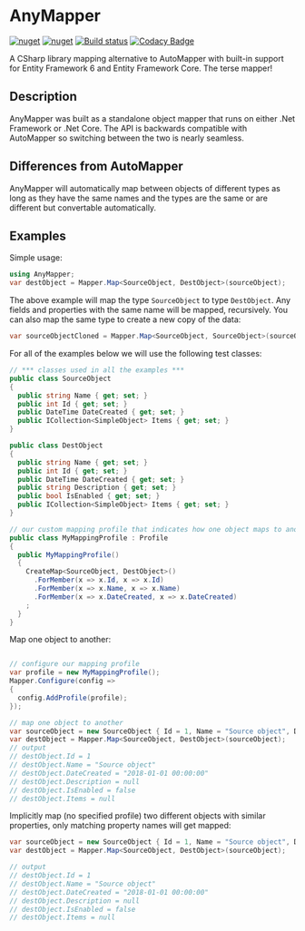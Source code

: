 # AnyMapper
[![nuget](https://img.shields.io/nuget/v/AnyMapper.svg)](https://www.nuget.org/packages/AnyMapper/)
[![nuget](https://img.shields.io/nuget/dt/AnyMapper.svg)](https://www.nuget.org/packages/AnyMapper/)
[![Build status](https://ci.appveyor.com/api/projects/status/gfwjabg1pta7em94?svg=true)](https://ci.appveyor.com/project/MichaelBrown/anymapper)
[![Codacy Badge](https://api.codacy.com/project/badge/Grade/8001bb10a20c4456a98ed4dde145350a)](https://app.codacy.com/app/replaysMike/AnyMapper?utm_source=github.com&utm_medium=referral&utm_content=replaysMike/AnyMapper&utm_campaign=Badge_Grade_Dashboard)

A CSharp library mapping alternative to AutoMapper with built-in support for Entity Framework 6 and Entity Framework Core. The terse mapper!

## Description

AnyMapper was built as a standalone object mapper that runs on either .Net Framework or .Net Core. The API is backwards compatible with AutoMapper so switching between the two is nearly seamless.

## Differences from AutoMapper

AnyMapper will automatically map between objects of different types as long as they have the same names and the types are the same or are different but convertable automatically.

## Examples

Simple usage:
```csharp
using AnyMapper;
var destObject = Mapper.Map<SourceObject, DestObject>(sourceObject);
```

The above example will map the type `SourceObject` to type `DestObject`. Any fields and properties with the same name will be mapped, recursively. You can also map the same type to create a new copy of the data:

```csharp
var sourceObjectCloned = Mapper.Map<SourceObject, SourceObject>(sourceObject);
```

For all of the examples below we will use the following test classes:
```csharp
// *** classes used in all the examples ***
public class SourceObject
{
  public string Name { get; set; }
  public int Id { get; set; }
  public DateTime DateCreated { get; set; }
  public ICollection<SimpleObject> Items { get; set; }
}

public class DestObject
{
  public string Name { get; set; }
  public int Id { get; set; }
  public DateTime DateCreated { get; set; }
  public string Description { get; set; }
  public bool IsEnabled { get; set; }
  public ICollection<SimpleObject> Items { get; set; }
}

// our custom mapping profile that indicates how one object maps to another
public class MyMappingProfile : Profile
{
  public MyMappingProfile()
  {
    CreateMap<SourceObject, DestObject>()
      .ForMember(x => x.Id, x => x.Id)
      .ForMember(x => x.Name, x => x.Name)
      .ForMember(x => x.DateCreated, x => x.DateCreated)
    ;
  }
}
```

Map one object to another:
```csharp

// configure our mapping profile
var profile = new MyMappingProfile();
Mapper.Configure(config =>
{
  config.AddProfile(profile);
});

// map one object to another
var sourceObject = new SourceObject { Id = 1, Name = "Source object", DateCreated = new DateTime(2018, 1, 1) };
var destObject = Mapper.Map<SourceObject, DestObject>(sourceObject);
// output
// destObject.Id = 1
// destObject.Name = "Source object"
// destObject.DateCreated = "2018-01-01 00:00:00"
// destObject.Description = null
// destObject.IsEnabled = false
// destObject.Items = null
```

Implicitly map (no specified profile) two different objects with similar properties, only matching property names will get mapped:
```csharp
var sourceObject = new SourceObject { Id = 1, Name = "Source object", DateCreated = new DateTime(2018, 1, 1) };
var destObject = Mapper.Map<SourceObject, DestObject>(sourceObject);

// output
// destObject.Id = 1
// destObject.Name = "Source object"
// destObject.DateCreated = "2018-01-01 00:00:00"
// destObject.Description = null
// destObject.IsEnabled = false
// destObject.Items = null

```

